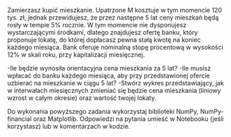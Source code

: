 Zamierzasz kupić mieszkanie. Upatrzone M kosztuje w tym momencie 120 tys. zł, jednak przewidujesz, że przez następne 5 lat ceny mieszkań będą rosły w tempie 5% rocznie. W tym momencie nie dysponujesz wystarczającymi środkami, dlatego znajdujesz ofertę banku, który proponuje lokatę, do której dopłacasz pewna stałą kwotę na koniec każdego miesiąca. Bank oferuje nominalną stopę procentową w wysokości 12% w skali roku, przy kapitalizacji miesięcznej.

-Ile będzie wynosiła orientacyjna cena mieszkania za 5 lat?
-Ile musisz wpłacać do banku każdego miesiąca, aby przy przedstawionej ofercie uzbierać na mieszkanie w ciągu 5 lat?
-Stwórz wykres przedstawiający, jak w interwałach miesięcznych zmieniać się będzie cena mieszkania (liniowy wzrost w całym okresie) oraz wartość twojej lokaty.

Do wykonania powyższego zadania wykorzystaj biblioteki NumPy, NumPy-financial oraz Matplotlib. Odpowiedzi na pytania umieść w Notebooku (jeśli korzystasz) lub w komentarzach w kodzie.
